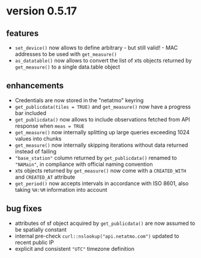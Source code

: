 # version 0.5.17

## features

- `set_device()` now allows to define arbitrary - but still valid! - MAC addresses to be used with `get_measure()`
- `as_datatable()` now allows to convert the list of xts objects returned by `get_measure()` to a single data.table object


## enhancements

- Credentials are now stored in the "netatmo" keyring
- `get_publicdata(tiles = TRUE)` and `get_measure()` now have a progress bar included
- `get_publicdata()` now allows to include observations fetched from API response when `meas = TRUE`
- `get_measure()` now internally splitting up large queries exceeding 1024 values into chunks
- `get_measure()` now internally skipping iterations without data returned instead of failing
- `"base_station"` column returned by `get_publicdata()` renamed to `"NAMain"`, in compliance with official naming convention
- xts objects returned by `get_measure()` now come with a `CREATED_WITH` and `CREATED_AT` attribute
- `get_period()` now accepts intervals in accordance with ISO 8601, also taking `%H:%M` information into account


## bug fixes 

- attributes of sf object acquired by `get_publicdata()` are now assumed to be spatially constant
- internal pre-check `curl::nslookup("api.netatmo.com")` updated to recent public IP
- explicit and consistent `"UTC"` timezone definition 
